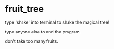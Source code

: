 # fruit_tree

type 'shake' into terminal to shake the magical tree!

type anyone else to end the program.

don't take too many fruits.
